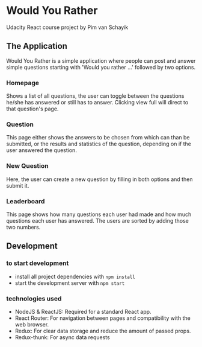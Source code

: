 # Would You Rather

Udacity React course project by Pim van Schayik

## The Application

Would You Rather is a simple application where people can post and answer simple
questions starting with 'Would you rather ...' followed by two options.
### Homepage
Shows a list of all questions, the user can toggle between the questions he/she has
answered or still has to answer. Clicking view full will direct to that question's page.
### Question
This page either shows the answers to be chosen from which can than be submitted, or
the results and statistics of the question, depending on if the user answered the question.
### New Question
Here, the user can create a new question by filling in both options and then submit it.
### Leaderboard
This page shows how many questions each user had made and how much questions each user has
answered. The users are sorted by adding those two numbers.

## Development

### to start development
* install all project dependencies with `npm install`
* start the development server with `npm start`

### technologies used
* NodeJS & ReactJS: Required for a standard React app.
* React Router: For navigation between pages and compatibility with the web browser.
* Redux: For clear data storage and reduce the amount of passed props.
* Redux-thunk: For async data requests

